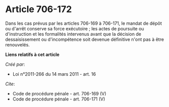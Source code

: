 # Article 706-172

Dans les cas prévus par les articles 706-169 à 706-171, le mandat de dépôt ou d'arrêt conserve sa force exécutoire ; les
actes de poursuite ou d'instruction et les formalités intervenus avant que la décision de dessaisissement ou d'incompétence
soit devenue définitive n'ont pas à être renouvelés.

**Liens relatifs à cet article**

_Créé par_:

  - Loi n°2011-266 du 14 mars 2011 - art. 16

_Cite_:

  - Code de procédure pénale - art. 706-169 (V)
  - Code de procédure pénale - art. 706-171 (V)
